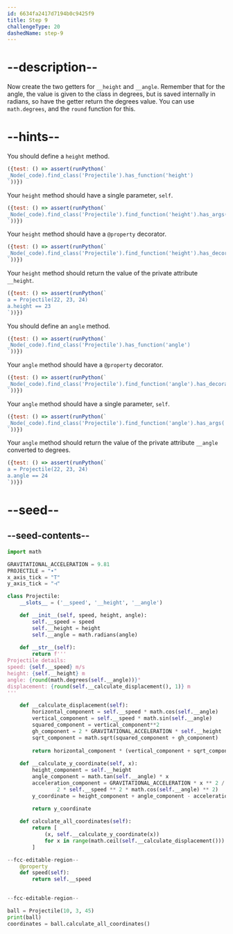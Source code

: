 ```yaml
---
id: 6634fa2417d7194b0c9425f9
title: Step 9
challengeType: 20
dashedName: step-9
---
```


# --description--

Now create the two getters for `__height` and `__angle`. Remember that for the angle, the value is given to the class in degrees, but is saved internally in radians, so have the getter return the degrees value. You can use `math.degrees`, and the `round` function for this.

# --hints--
You should define a `height` method.

```js
({test: () => assert(runPython(`
_Node(_code).find_class('Projectile').has_function('height')
`))})
```

Your `height` method should have a single parameter, `self`.

```js
({test: () => assert(runPython(`
_Node(_code).find_class('Projectile').find_function('height').has_args('self')
`))})
```

Your `height` method should have a `@property` decorator.

```js
({test: () => assert(runPython(`
_Node(_code).find_class('Projectile').find_function('height').has_decorators('property')
`))})
```

Your `height` method should return the value of the private attribute `__height`.

```js
({test: () => assert(runPython(`
a = Projectile(22, 23, 24)
a.height == 23
`))})
```

You should define an `angle` method.

```js
({test: () => assert(runPython(`
_Node(_code).find_class('Projectile').has_function('angle')
`))})
```

Your `angle` method should have a `@property` decorator.

```js
({test: () => assert(runPython(`
_Node(_code).find_class('Projectile').find_function('angle').has_decorators('property')
`))})
```

Your `angle` method should have a single parameter, `self`.

```js
({test: () => assert(runPython(`
_Node(_code).find_class('Projectile').find_function('angle').has_args('self')
`))})
```

Your `angle` method should return the value of the private attribute `__angle` converted to degrees.

```js
({test: () => assert(runPython(`
a = Projectile(22, 23, 24)
a.angle == 24
`))})
```

# --seed--

## --seed-contents--

```py
import math

GRAVITATIONAL_ACCELERATION = 9.81
PROJECTILE = "∙"
x_axis_tick = "T"
y_axis_tick = "⊣"

class Projectile:
    __slots__ = ('__speed', '__height', '__angle')

    def __init__(self, speed, height, angle):
        self.__speed = speed
        self.__height = height
        self.__angle = math.radians(angle)
        
    def __str__(self):
        return f'''
Projectile details:
speed: {self.__speed} m/s
height: {self.__height} m
angle: {round(math.degrees(self.__angle))}°
displacement: {round(self.__calculate_displacement(), 1)} m
'''

    def __calculate_displacement(self):
        horizontal_component = self.__speed * math.cos(self.__angle)
        vertical_component = self.__speed * math.sin(self.__angle)
        squared_component = vertical_component**2
        gh_component = 2 * GRAVITATIONAL_ACCELERATION * self.__height
        sqrt_component = math.sqrt(squared_component + gh_component)
        
        return horizontal_component * (vertical_component + sqrt_component) / GRAVITATIONAL_ACCELERATION
        
    def __calculate_y_coordinate(self, x):
        height_component = self.__height
        angle_component = math.tan(self.__angle) * x
        acceleration_component = GRAVITATIONAL_ACCELERATION * x ** 2 / (
                2 * self.__speed ** 2 * math.cos(self.__angle) ** 2)
        y_coordinate = height_component + angle_component - acceleration_component

        return y_coordinate
    
    def calculate_all_coordinates(self):
        return [
            (x, self.__calculate_y_coordinate(x))
            for x in range(math.ceil(self.__calculate_displacement()))
        ]

--fcc-editable-region--
    @property
    def speed(self):
        return self.__speed

    
--fcc-editable-region--

ball = Projectile(10, 3, 45)
print(ball)
coordinates = ball.calculate_all_coordinates()

   
```
